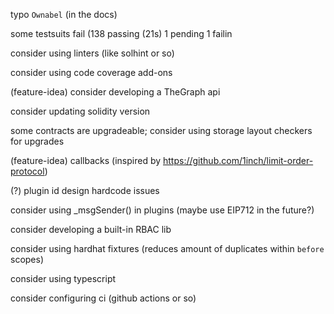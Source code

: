 typo `Ownabel` (in the docs)

some testsuits fail
  (138 passing (21s)
  1 pending
  1 failin

consider using linters (like solhint or so)
  
consider using code coverage add-ons 
  
(feature-idea) consider developing a TheGraph api
  
consider updating solidity version 
  
some contracts are upgradeable; consider using storage layout checkers for upgrades
  
(feature-idea) callbacks (inspired by https://github.com/1inch/limit-order-protocol) 
  
(?) plugin id design hardcode issues
  
 consider using _msgSender() in plugins (maybe use EIP712 in the future?)
  
 consider developing a built-in RBAC lib
  
 consider using hardhat fixtures (reduces amount of duplicates within `before` scopes) 
  
 consider using typescript
  
 consider configuring ci (github actions or so) 
  
